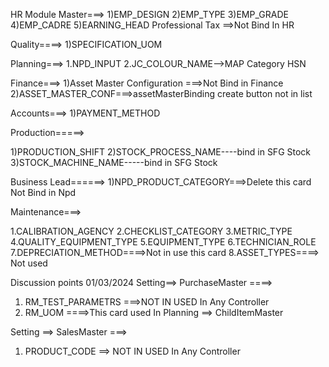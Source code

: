 HR Module Master===>
1)EMP_DESIGN
2)EMP_TYPE
3)EMP_GRADE
4)EMP_CADRE
5)EARNING_HEAD
Professional Tax ==>Not Bind In HR

Quality====>
1)SPECIFICATION_UOM

Planning===>
1.NPD_INPUT
2.JC_COLOUR_NAME-->MAP Category HSN

Finance===>
1)Asset Master Configuration ===>Not Bind in Finance
2)ASSET_MASTER_CONF===>assetMasterBinding create button not in list

Accounts===>
1)PAYMENT_METHOD

Production=====>

1)PRODUCTION_SHIFT
2)STOCK_PROCESS_NAME----bind in SFG Stock
3)STOCK_MACHINE_NAME-----bind in SFG Stock

Business Lead======>
1)NPD_PRODUCT_CATEGORY===>Delete this card Not Bind in Npd

Maintenance===>

1.CALIBRATION_AGENCY
2.CHECKLIST_CATEGORY
3.METRIC_TYPE
4.QUALITY_EQUIPMENT_TYPE
5.EQUIPMENT_TYPE
6.TECHNICIAN_ROLE
7.DEPRECIATION_METHOD====>Not in use this card
8.ASSET_TYPES====> Not used

Discussion points 01/03/2024
Setting==> PurchaseMaster ====>

1. RM_TEST_PARAMETRS ===>NOT IN USED In Any Controller
2. RM_UOM ====>This card used In Planning ==> ChildItemMaster

Setting ==> SalesMaster ===>

1. PRODUCT_CODE ==> NOT IN USED In Any Controller
